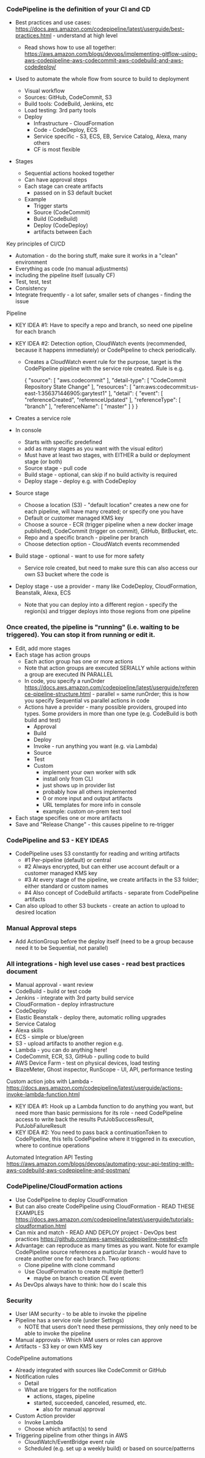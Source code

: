 ### CodePipeline is the definition of your CI and CD
- Best practices and use cases: https://docs.aws.amazon.com/codepipeline/latest/userguide/best-practices.html - understand at high level
  - Read shows how to use all together: https://aws.amazon.com/blogs/devops/implementing-gitflow-using-aws-codepipeline-aws-codecommit-aws-codebuild-and-aws-codedeploy/
- Used to automate the whole flow from source to build to deployment
  - Visual workflow
  - Sources: GitHub, CodeCommit, S3
  - Build tools: CodeBuild, Jenkins, etc
  - Load testing: 3rd party tools
  - Deploy
    - Infrastructure - CloudFormation
    - Code - CodeDeploy, ECS
    - Service specific - S3, ECS, EB, Service Catalog, Alexa, many others
    - CF is most flexible
    
- Stages
  - Sequential actions hooked together
  - Can have approval steps
  - Each stage can create artifacts
    - passed on in S3 default bucket
  - Example
    - Trigger starts
    - Source (CodeCommit)
    - Build (CodeBuild)
    - Deploy (CodeDeploy) 
    - artifacts between Each

Key principles of CI/CD
- Automation - do the boring stuff, make sure it works in a "clean" environment
- Everything as code (no manual adjustments) 
- including the pipeline itself (usually CF)
- Test, test, test
- Consistency
- Integrate frequently - a lot safer, smaller sets of changes - finding the issue 

Pipeline
- KEY IDEA #1: Have to specify a repo and branch, so need one pipeline for each branch
- KEY IDEA #2: Detection option, CloudWatch events (recommended, because it happens immediately) or CodePipeline to check periodically.
  - Creates a CloudWatch event rule for the purpose, target is the CodePipeline pipeline with the service role created. Rule is e.g.
  
    {
        "source": [
            "aws.codecommit"
        ],
        "detail-type": [
            "CodeCommit Repository State Change"
        ],
        "resources": [
            "arn:aws:codecommit:us-east-1:356371446905:garytest1"
        ],
        "detail": {
            "event": [
                "referenceCreated",
                "referenceUpdated"
            ],
            "referenceType": [
                "branch"
            ],
            "referenceName": [
                "master"
            ]
        }
    }
    
- Creates a service role
- In console
  - Starts with specific predefined
  - add as many stages as you want with the visual editor)
  - Must have at least two stages, with EITHER a build or deployment stage (or both)
  - Source stage - pull code
  - Build stage - optional, can skip if no build activity is required
  - Deploy stage - deploy e.g. with CodeDeploy
- Source stage
  - Choose a location (S3) - "default location" creates a new one for each pipeline, will have many created; or specify one you have
  - Default or customer managed KMS key
  - Choose a source - ECR (trigger pipeline when a new docker image published), CodeCommit (trigger on commit), GitHub, BitBucket, etc.
  - Repo and a specific branch - pipeline per branch
  - Choose detection option - CloudWatch events recommended
- Build stage - optional - want to use for more safety
  - Service role created, but need to make sure this can also access our own S3 bucket where the code is
- Deploy stage - use a provider - many like CodeDeploy, CloudFormation, Beanstalk, Alexa, ECS
  - Note that you can deploy into a different region - specify the region(s) and trigger deploys into those regions from one pipeline

### Once created, the pipeline is "running" (i.e. waiting to be triggered). You can stop it from running or edit it.
- Edit, add more stages
- Each stage has action groups
  - Each action group has one or more actions
  - Note that action groups are executed SERIALLY while actions within a group are executed IN PARALLEL
  - In code, you specify a runOrder https://docs.aws.amazon.com/codepipeline/latest/userguide/reference-pipeline-structure.html - parallel = same runOrder; this is how you specify Sequential vs parallel actions in code
  - Actions have a provider - many possible providers, grouped into types. Some providers in more than one type (e.g. CodeBuild is both build and test)
    - Approval
    - Build
    - Deploy
    - Invoke - run anything you want (e.g. via Lambda)
    - Source
    - Test
    - Custom 
      - implement your own worker with sdk
      - install only from CLI 
      - just shows up in provider list
      - probably how all others implemented 
      - 0 or more input and output artifacts
      - URL templates for more info in console
      - example: custom on-prem test tool
- Each stage specifies one or more artifacts
- Save and "Release Change" - this causes pipeline to re-trigger

### CodePipeline and S3 - KEY IDEAS
- CodePipeline uses S3 constantly for reading and writing artifacts
  - #1 Per-pipeline (default) or central
  - #2 Always encrypted, but can either use account default or a customer managed KMS key
  - #3 At every stage of the pipeline, we create artifacts in the S3 folder; either standard or custom names
  - #4 Also concept of CodeBuild artifacts - separate from CodePipeline artifacts
- Can also upload to other S3 buckets - create an action to upload to desired location

### Manual Approval steps
- Add ActionGroup before the deploy itself (need to be a group because need it to be Sequential, not parallel)

### All integrations - high level use cases - read best practices document
- Manual approval - want review
- CodeBuild - build or test code
- Jenkins - integrate with 3rd party build service
- CloudFormation - deploy infrastructure
- CodeDeploy
- Elastic Beanstalk - deploy there, automatic rolling upgrades
- Service Catalog
- Alexa skills
- ECS - simple or blue/green
- S3 - upload artifacts to another region e.g.
- Lambda - you can do anything here!
- CodeCommit, ECR, S3, GitHub - pulling code to build
- AWS Device Farm - test on physical devices, load testing
- BlazeMeter, Ghost inspector, RunScope - UI, API, performance testing

Custom action jobs with Lambda - https://docs.aws.amazon.com/codepipeline/latest/userguide/actions-invoke-lambda-function.html
- KEY IDEA #1: Hook up a Lambda function to do anything you want, but need more than basic permissions for its role - need CodePipeline access to write back the results PutJobSuccessResult, PutJobFailureResult
- KEY IDEA #2: You need to pass back a continuationToken to CodePipeline, this tells CodePipeline where it triggered in its execution, where to continue operations

Automated Integration API Testing https://aws.amazon.com/blogs/devops/automating-your-api-testing-with-aws-codebuild-aws-codepipeline-and-postman/

### CodePipeline/CloudFormation actions
- Use CodePipeline to deploy CloudFormation
- But can also create CodePipeline using CloudFormation - READ THESE EXAMPLES https://docs.aws.amazon.com/codepipeline/latest/userguide/tutorials-cloudformation.html
- Can mix and match - READ AND DEPLOY project - DevOps best practices https://github.com/aws-samples/codepipeline-nested-cfn
- Advantage: can reproduce as many times as you want. Note for example CodePipeline source references a particular branch - would have to create another one for each branch. Two options:
  - Clone pipeline with clone command
  - Use CloudFormation to create multiple (better!)
    - maybe on branch creation CE event
- As DevOps always have to think: how do I scale this

### Security
- User IAM security - to be able to invoke the pipeline
- Pipeline has a service role (under Settings) 
  - NOTE that users don't need these permissions, they only need to be able to invoke the pipeline
- Manual approvals - Which IAM users or roles can approve
- Artifacts - S3 key or own KMS key

CodePipeline automations
- Already integrated with sources like CodeCommit or GitHub
- Notification rules
  - Detail
  - What are triggers for the notification
    - actions, stages, pipeline
  	- started, succeeded, canceled, resumed, etc.
	  - also for manual approval
- Custom Action provider
  - Invoke Lambda
  - Choose which artifact(s) to send
- Triggering pipeline from other things in AWS
  - CloudWatch/EventBridge event rule
  - Scheduled (e.g. set up a weekly build) or based on source/patterns
